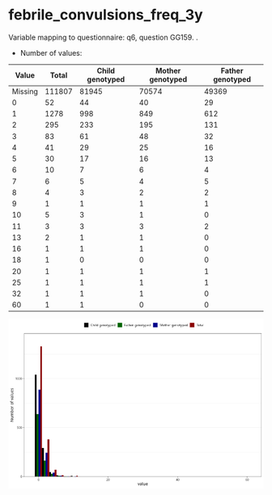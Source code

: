 # febrile_convulsions_freq_3y
Variable mapping to questionnaire: q6, question GG159.
.
- Number of values:

| Value | Total | Child genotyped | Mother genotyped | Father genotyped |
| ----- | ----- | --------------- | ---------------- | ---------------- |
| Missing | 111807 | 81945 | 70574 | 49369 |
| 0 | 52 | 44 | 40 |29 |
| 1 | 1278 | 998 | 849 |612 |
| 2 | 295 | 233 | 195 |131 |
| 3 | 83 | 61 | 48 |32 |
| 4 | 41 | 29 | 25 |16 |
| 5 | 30 | 17 | 16 |13 |
| 6 | 10 | 7 | 6 |4 |
| 7 | 6 | 5 | 4 |5 |
| 8 | 4 | 3 | 2 |2 |
| 9 | 1 | 1 | 1 |1 |
| 10 | 5 | 3 | 1 |0 |
| 11 | 3 | 3 | 3 |2 |
| 13 | 2 | 1 | 1 |0 |
| 16 | 1 | 1 | 1 |0 |
| 18 | 1 | 0 | 0 |0 |
| 20 | 1 | 1 | 1 |1 |
| 25 | 1 | 1 | 1 |1 |
| 32 | 1 | 1 | 1 |0 |
| 60 | 1 | 1 | 0 |0 |



![](febrile_convulsions_freq_3y_n.png)



